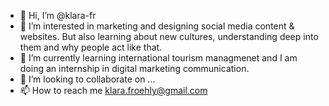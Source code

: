 - 👋 Hi, I’m @klara-fr
- 👀 I’m interested in marketing and designing social media content & websites. But also learning about new cultures, understanding deep into them and why people act like that. 
- 🌱 I’m currently learning international tourism managmenet and I am doing an internship in digital marketing communication. 
- 💞️ I’m looking to collaborate on ...
- 📫 How to reach me klara.froehly@gmail.com

<!---
klara-fr/klara-fr is a ✨ special ✨ repository because its `README.md` (this file) appears on your GitHub profile.
You can click the Preview link to take a look at your changes.
--->

